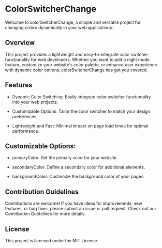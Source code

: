 
# ColorSwitcherChange

Welcome to colorSwitcherChange, a simple and versatile project for changing colors dynamically in your web applications.


## Overview

This project provides a lightweight and easy-to-integrate color switcher functionality for web developers. Whether you want to add a night mode feature, customize your website's color palette, or enhance user experience with dynamic color options, colorSwitcherChange has got you covered.



## Features

- Dynamic Color Switching: Easily integrate color switcher functionality into your web projects.

- Customizable Options: Tailor the color switcher to match your design preferences.

- Lightweight and Fast: Minimal impact on page load times for optimal performance.


## Customizable Options: 

- primaryColor: Set the primary color for your website.

- secondaryColor: Define a secondary color for additional elements.
- backgroundColor: Customize the background color of your pages.




## Contribution Guidelines

Contributions are welcome! If you have ideas for improvements, new features, or bug fixes, please submit an issue or pull request. Check out our Contribution Guidelines for more details.

## License

This project is licensed under the MIT License.

